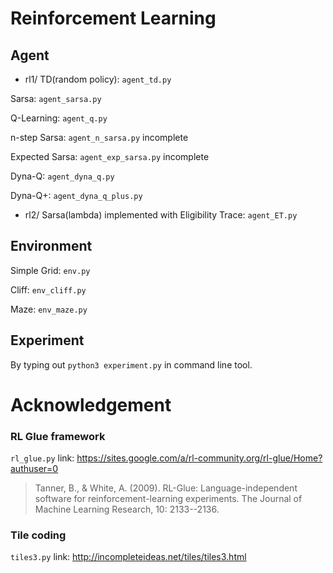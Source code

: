 # Reinforcement Learning

## Agent

- rl1/
TD(random policy): `agent_td.py`

Sarsa: `agent_sarsa.py`

Q-Learning: `agent_q.py`

n-step Sarsa: `agent_n_sarsa.py` incomplete

Expected Sarsa: `agent_exp_sarsa.py` incomplete

Dyna-Q: `agent_dyna_q.py`

Dyna-Q+: `agent_dyna_q_plus.py`

- rl2/
Sarsa(lambda) implemented with Eligibility Trace: `agent_ET.py`

## Environment
Simple Grid: `env.py`

Cliff: `env_cliff.py`

Maze: `env_maze.py`

## Experiment
By typing out `python3 experiment.py` in command line tool.

# Acknowledgement

### RL Glue framework
`rl_glue.py`
link: https://sites.google.com/a/rl-community.org/rl-glue/Home?authuser=0

> Tanner, B., & White, A. (2009). RL-Glue: Language-independent software for reinforcement-learning experiments. The Journal of Machine Learning Research, 10: 2133--2136.

### Tile coding
`tiles3.py`
link: http://incompleteideas.net/tiles/tiles3.html
